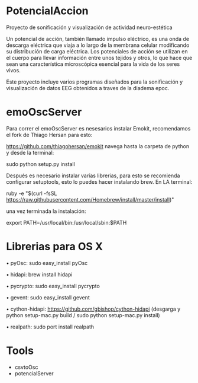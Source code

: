 PotencialAccion
===============

Proyecto de sonificación y visualización de actividad neuro-estética 

Un potencial de acción, también llamado impulso eléctrico, es una onda de descarga eléctrica que viaja a lo largo de 
la membrana celular modificando su distribución de carga eléctrica. Los potenciales de acción se utilizan en el cuerpo 
para llevar información entre unos tejidos y otros, lo que hace que sean una característica microscópica esencial para 
la vida de los seres vivos.

Este proyecto incluye varios programas diseñados para la sonificación y visualización de datos EEG obtenidos a traves
de la diadema epoc. 


emoOscServer
=========

Para correr el emoOscServer es nesesarios instalar Emokit, recomendamos el fork de Thiago Hersan para esto:

https://github.com/thiagohersan/emokit navega hasta la carpeta de python y desde la terminal: 

sudo python setup.py install


Después es necesario instalar varías librerias, para esto se recomienda configurar setuptools, esto lo puedes hacer instalando brew. En LA terminal: 

ruby -e "$(curl -fsSL https://raw.githubusercontent.com/Homebrew/install/master/install)" 

una vez terminada la instalación: 

export PATH=/usr/local/bin:/usr/local/sbin:$PATH


Librerias para OS X
===================

• pyOsc: sudo easy_install pyOsc

• hidapi: brew install hidapi 

• pycrypto: sudo easy_install pycrypto 

• gevent: sudo easy_install gevent 

• cython-hidapi:  https://github.com/gbishop/cython-hidapi 
  (desgarga y python setup-mac.py build / sudo python setup-mac.py install)

• realpath: sudo port install realpath


Tools
=========

- csvtoOsc 
- potencialServer






